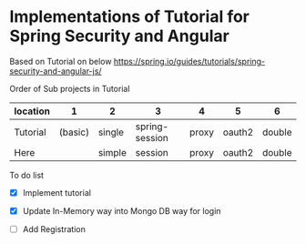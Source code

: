 # Implementations of Tutorial for Spring Security and Angular

Based on Tutorial on below
	https://spring.io/guides/tutorials/spring-security-and-angular-js/

Order of Sub projects in Tutorial

location | 1 | 2 | 3 | 4 | 5 | 6
-------- | - | - | - | - | - | -
Tutorial | (basic) | single | spring-session | proxy | oauth2 | double
Here     |         | simple | session        | proxy | oauth2 | double


To do list
- [x] Implement tutorial
- [x] Update In-Memory way into Mongo DB way for login
- [ ] Add Registration 

